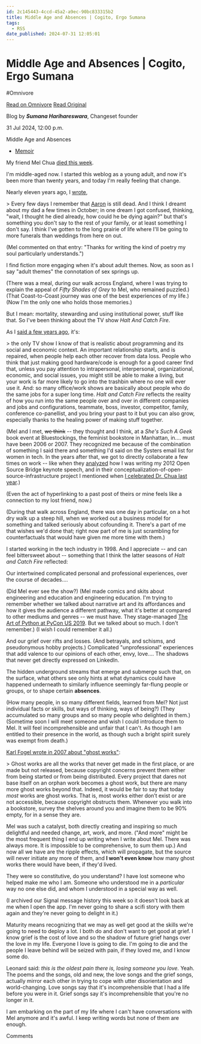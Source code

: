 ```yaml
---
id: 2c145443-4ccd-45a2-a9ec-90bc833315b2
title: Middle Age and Absences | Cogito, Ergo Sumana
tags:
  - RSS
date_published: 2024-07-31 12:05:01
---
```


# Middle Age and Absences | Cogito, Ergo Sumana
#Omnivore

[Read on Omnivore](https://omnivore.app/me/middle-age-and-absences-cogito-ergo-sumana-1910991f76d)
[Read Original](https://harihareswara.net/posts/2024/middle-age-and-absences/)



Blog by **_Sumana Harihareswara_**, Changeset founder

31 Jul 2024, 12:00 p.m. 

Middle Age and Absences

* [Memoir](https:&#x2F;&#x2F;harihareswara.net&#x2F;posts&#x2F;memoir)

My friend Mel Chua [died this week](https:&#x2F;&#x2F;www.caringbridge.org&#x2F;site&#x2F;f77db139-e97b-36cf-adb4-dd01e0c4d617&#x2F;post&#x2F;ebea2584-bf4c-414f-aa12-b652157771cb).

I&#39;m middle-aged now. I started this weblog as a young adult, and now it&#39;s been more than twenty years, and today I&#39;m really feeling that change.

Nearly eleven years ago, I [wrote](http:&#x2F;&#x2F;harihareswara.net&#x2F;posts&#x2F;2013&#x2F;comprehensions&#x2F;),

&gt; Every few days I remember that [Aaron](http:&#x2F;&#x2F;www.aaronsw.com&#x2F;) is still dead. And I think I dreamt about my dad a few times in October; in one dream I got confused, thinking, &quot;wait, I thought he died already, how could he be dying again?&quot; but that&#39;s something you don&#39;t say to the rest of your family, or at least something I don&#39;t say. I think I&#39;ve gotten to the long prairie of life where I&#39;ll be going to more funerals than weddings from here on out.

(Mel commented on that entry: &quot;Thanks for writing the kind of poetry my soul particularly understands.&quot;)

I find fiction more engaging when it&#39;s about adult themes. Now, as soon as I say &quot;adult themes&quot; the connotation of sex springs up.

(There was a meal, during our walk across England, where I was trying to explain the appeal of _Fifty Shades of Grey_ to Mel, who remained puzzled.) (That Coast-to-Coast journey was one of the best experiences of my life.) (Now I&#39;m the only one who holds those memories.)

But I mean: mortality, stewarding and using institutional power, stuff like that. So I&#39;ve been thinking about the TV show _Halt And Catch Fire_.

As I [said a few years ago](http:&#x2F;&#x2F;harihareswara.net&#x2F;posts&#x2F;2019&#x2F;tropes-and-missing-stories-in-art-about-programming&#x2F;), it&#39;s:

&gt; the only TV show I know of that is realistic about programming and its social and economic context. An important relationship starts, and is repaired, when people help each other recover from data loss. People who think that just making good hardware&#x2F;code is enough for a good career find that, unless you pay attention to intrapersonal, interpersonal, organizational, economic, and social issues, you might still be able to make a living, but your work is far more likely to go into the trashbin where no one will ever use it. And: so many office&#x2F;work shows are basically about people who do the same jobs for a super long time. _Halt and Catch Fire_ reflects the reality of how you run into the same people over and over in different companies and jobs and configurations, teammate, boss, investor, competitor, family, conference co-panellist, and you bring your past to it but you can also grow, especially thanks to the healing power of making stuff together.

(Mel and I met, ~~we think~~ \-- they thought and I think, at a _She&#39;s Such A Geek_ book event at Bluestockings, the feminist bookstore in Manhattan, in.... must have been 2006 or 2007\. They recognized me because of the combination of something I said there and something I&#39;d said on the Systers email list for women in tech. In the years after that, we got to directly collaborate a few times on work -- like when they [analyzed](https:&#x2F;&#x2F;melchua.com&#x2F;blog&#x2F;2012&#x2F;06&#x2F;07&#x2F;meta-be-bold-a-roadmap-to-the-project&#x2F;) how I was writing my 2012 Open Source Bridge keynote speech, and in their conceptualization-of-open-source-infrastructure project I mentioned when [I celebrated Dr. Chua last year](http:&#x2F;&#x2F;harihareswara.net&#x2F;posts&#x2F;2023&#x2F;a-celebration-of-my-friend-dr-mel-chua&#x2F;).)

(Even the act of hyperlinking to a past post of theirs or mine feels like a connection to my lost friend, now.)

(During that walk across England, there was one day in particular, on a hot dry walk up a steep hill, when we worked out a business model for something and talked seriously about cofounding it. There&#39;s a part of me that wishes we&#39;d done that; right now part of me is just scrambling for counterfactuals that would have given me more time with them.)

I started working in the tech industry in 1998\. And I appreciate -- and can feel bittersweet about -- something that I think the latter seasons of _Halt and Catch Fire_ reflected:

Our intertwined complicated personal and professional experiences, over the course of decades....

(Did Mel ever see the show?) (Mel made comics and skits about engineering and education and engineering education. I&#39;m trying to remember whether we talked about narrative art and its affordances and how it gives the audience a different pathway, what it&#39;s better at compared to other mediums and genres -- we must have. They stage-managed [The Art of Python at PyCon US 2019](http:&#x2F;&#x2F;harihareswara.net&#x2F;texts&#x2F;on-the-art-of-python-2019&#x2F;). But we talked about so much. I don&#39;t remember.) (I wish I could remember it all.)

And our grief over rifts and losses. (And betrayals, and schisms, and pseudonymous hobby projects.) Complicated &quot;unprofessional&quot; experiences that add valence to our opinions of each other, envy, love.... The shadows that never get directly expressed on LinkedIn.

The hidden underground streams that emerge and submerge such that, on the surface, what others see only hints at what dynamics could have happened underneath to similarly influence seemingly far-flung people or groups, or to shape certain **absences**.

(How many people, in so many different fields, learned from Mel? Not just individual facts or skills, but ways of thinking, ways of being?) (They accumulated so many groups and so many people who delighted in them.) (Sometime soon I will meet someone and wish I could introduce them to Mel. It will feel incomprehensible and unfair that I can&#39;t. As though I am entitled to their presence in the world, as though such a bright spirit surely was exempt from death.)

[Karl Fogel wrote in 2007 about &quot;ghost works&quot;](https:&#x2F;&#x2F;questioncopyright.org&#x2F;ghost%5Fworks.html):

&gt; Ghost works are all the works that never get made in the first place, or are made but not released, because copyright concerns prevent them either from being started or from being distributed. Every project that dares not base itself on an orphan work becomes a ghost work, but there are many more ghost works beyond that. Indeed, it would be fair to say that today _most_ works are ghost works. That is, most works either don’t exist or are not accessible, because copyright obstructs them. Whenever you walk into a bookstore, survey the shelves around you and imagine them to be 90% empty, for in a sense they are.

Mel was such a catalyst, both directly creating and inspiring so much delightful and needed change, art, work, and more. (&quot;And more&quot; might be the most frequent thing I end up writing when I write about Mel. There was always more. It is impossible to be comprehensive, to sum them up.) And now all we have are the ripple effects, which will propagate, but the source will never initiate any more of them, and **I won&#39;t even know** how many ghost works there would have been, if they&#39;d lived.

They were so constitutive, do you understand? I have lost someone who helped make me who I am. Someone who understood me in a _particular_ way no one else did, and whom I understood in a special way as well.

(I archived our Signal message history this week so it doesn&#39;t look back at me when I open the app. I&#39;m never going to share a scifi story with them again and they&#39;re never going to delight in it.)

Maturity means recognizing that we may as well get good at the skills we&#39;re going to need to deploy a lot. I both do and don&#39;t want to get good at grief. I know grief is the cost of love and so the shadow of future grief hangs over the love in my life. Everyone I love is going to die. I&#39;m going to die and the people I leave behind will be seized with pain, if they loved me, and I know some do.

Leonard said: _this is the oldest pain there is, losing someone you love._ Yeah. The poems and the songs, old and new, the love songs and the grief songs, actually mirror each other in trying to cope with utter disorientation and world-changing. Love songs say that it&#39;s incomprehensible that I had a life before you were in it. Grief songs say it&#39;s incomprehensible that you&#39;re no longer in it.

I am embarking on the part of my life where I can&#39;t have conversations with Mel anymore and it&#39;s awful. I keep writing words but none of them are enough.

Comments